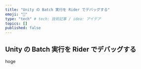 ```yaml
---
title: "Unity の Batch 実行を Rider でデバッグする"
emoji: "🐙"
type: "tech" # tech: 技術記事 / idea: アイデア
topics: []
published: false
---
```


## Unity の Batch 実行を Rider でデバッグする

hoge
